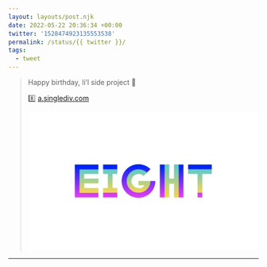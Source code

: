 ```yaml
---
layout: layouts/post.njk
date: 2022-05-22 20:36:34 +00:00
twitter: '1528474923135553538'
permalink: /status/{{ twitter }}/
tags: 
  - tweet
---
```


> Happy birthday, li’l side project 🎂
> 
> 8️⃣ [a.singlediv.com](http://a.singlediv.com)
> 
> ![the word “eight” and each letter is drawn with two contrasting, neon gradients](/img/1528474923135553538-FTY7l84UUAAIRjN.jpg)

---
